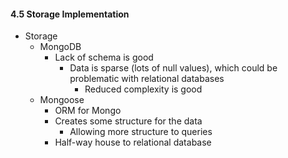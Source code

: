 #### 4.5 Storage Implementation

* Storage
	* MongoDB
		* Lack of schema is good
			* Data is sparse (lots of null values), which could be problematic with relational databases
				* Reduced complexity is good
	* Mongoose
		* ORM for Mongo
		* Creates some structure for the data
			* Allowing more structure to queries
		* Half-way house to relational database